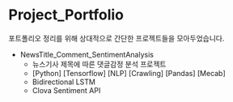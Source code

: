 # Project_Portfolio
포트폴리오 정리를 위해 상대적으로 간단한 프로젝트들을 모아두었습니다.

- NewsTitle_Comment_SentimentAnalysis
  - 뉴스기사 제목에 따른 댓글감정 분석 프로젝트
  - [Python]  [Tensorflow]  [NLP]  [Crawling]  [Pandas]  [Mecab]
  - Bidirectional LSTM
  - Clova Sentiment API
